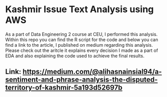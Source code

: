 # Kashmir Issue Text Analysis using AWS 

As a part of Data Engineering 2 course at CEU, I performed this analysis. Within this repo you can find the R script for the code and below you can find a link to the article, I published on medium regarding this analysis. Please check out the aritcle it explains every decision I made as a part of EDA and also explaining the code used to achieve the final results.

## Link: https://medium.com/@alihasnainsial94/a-sentiment-and-phrase-analysis-the-disputed-territory-of-kashmir-5a193d52697b
